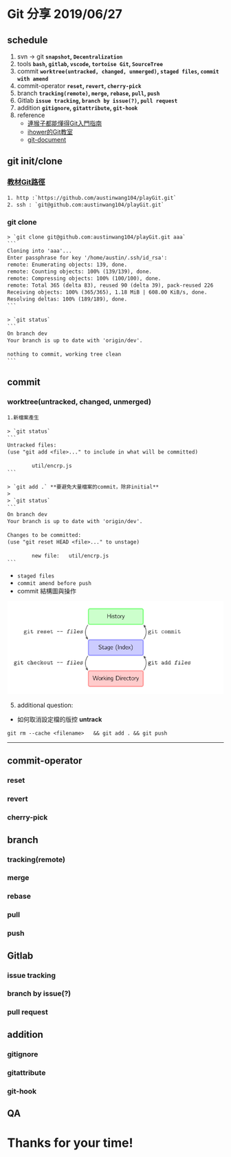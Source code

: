 # Git 分享 2019/06/27

## schedule
1. svn -> git   **`snapshot`, `Decentralization`**
2. tools    **`bash`, `gitlab`, `vscode`, `tortoise Git`, `SourceTree`**
3. commit   **`worktree(untracked, changed, unmerged)`, `staged files`, `commit with amend`**
4. commit-operator    **`reset`, `revert`, `cherry-pick`**
5. branch   **`tracking(remote)`, `merge`, `rebase`, `pull`, `push`**
6. Gitlab   **`issue tracking`, `branch by issue(?)`, `pull request`**
7. addition **`gitignore`, `gitattribute`, `git-hook`**
8. reference
    * [連猴子都能懂得Git入門指南](https://backlog.com/git-tutorial/tw/intro/intro2_4.html)
    * [ihower的Git教室](https://ihower.tw/git/index.html)
    * [git-document](https://git-scm.com/book/en/v2)


## git init/clone

### [教材Git路徑](git@github.com:austinwang104/playGit.git)
    1. http :`https://github.com/austinwang104/playGit.git`
    2. ssh : `git@github.com:austinwang104/playGit.git`

### git clone

    > `git clone git@github.com:austinwang104/playGit.git aaa`
    ```
    Cloning into 'aaa'...
    Enter passphrase for key '/home/austin/.ssh/id_rsa':
    remote: Enumerating objects: 139, done.
    remote: Counting objects: 100% (139/139), done.
    remote: Compressing objects: 100% (100/100), done.
    remote: Total 365 (delta 83), reused 90 (delta 39), pack-reused 226
    Receiving objects: 100% (365/365), 1.18 MiB | 608.00 KiB/s, done.
    Resolving deltas: 100% (189/189), done.
    ```

    > `git status`
    ```
    On branch dev
    Your branch is up to date with 'origin/dev'.

    nothing to commit, working tree clean
    ```

### 


## commit

### worktree(untracked, changed, unmerged)

    1.新檔案產生

    > `git status`
    ```
    Untracked files:
    (use "git add <file>..." to include in what will be committed)

            util/encrp.js
    ```

    > `git add .` **要避免大量檔案的commit，除非initial**
    > 
    > `git status`
    ```
    On branch dev
    Your branch is up to date with 'origin/dev'.

    Changes to be committed:
    (use "git reset HEAD <file>..." to unstage)

            new file:   util/encrp.js
    ```

* `staged files`
* `commit amend before push`
* commit 結構圖與操作

![](https://github.com/austinwang104/playGit/blob/dev/img/unstage-stage.png?raw=true)

5. additional question:    

* 如何取消設定檔的版控 **untrack**
```
git rm --cache <filename>   && git add . && git push
```

* ****



## commit-operator    
### reset
### revert
### cherry-pick


## branch   
### tracking(remote)
### merge
### rebase
### pull
### push


## Gitlab   
### issue tracking
### branch by issue(?)
### pull request


## addition 
### gitignore
### gitattribute
### git-hook


## QA

# Thanks for your time!